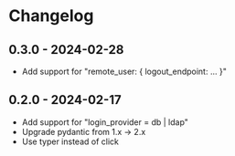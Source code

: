# Changelog

## 0.3.0 - 2024-02-28
- Add support for "remote_user: { logout_endpoint: ... }"

## 0.2.0 - 2024-02-17

- Add support for "login_provider = db | ldap"
- Upgrade pydantic from 1.x -> 2.x
- Use typer instead of click
